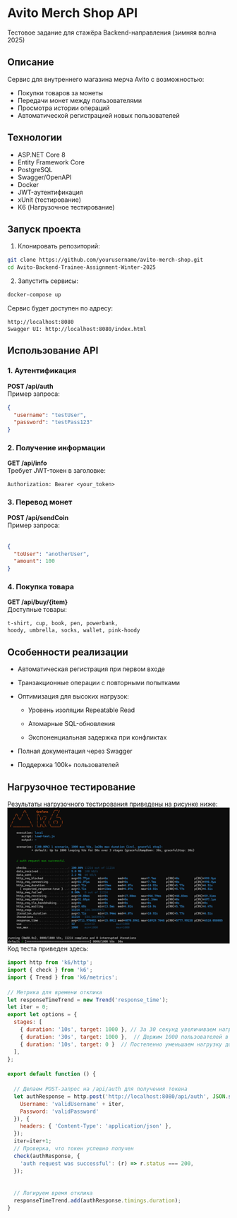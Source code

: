 # Avito Merch Shop API

Тестовое задание для стажёра Backend-направления (зимняя волна 2025)

## Описание

Сервис для внутреннего магазина мерча Avito с возможностью:
- Покупки товаров за монеты
- Передачи монет между пользователями
- Просмотра истории операций
- Автоматической регистрацией новых пользователей

## Технологии

- ASP.NET Core 8
- Entity Framework Core
- PostgreSQL
- Swagger/OpenAPI
- Docker
- JWT-аутентификация
- xUnit (тестирование)
- K6 (Нагрузочное тестирование)

## Запуск проекта

1. Клонировать репозиторий:
```bash
git clone https://github.com/yourusername/avito-merch-shop.git
cd Avito-Backend-Trainee-Assignment-Winter-2025
```
2. Запустить сервисы:

```bash
docker-compose up
```  

Сервис будет доступен по адресу:
```
http://localhost:8080
Swagger UI: http://localhost:8080/index.html
```  

## Использование API
### 1. Аутентификация
**POST /api/auth**  
Пример запроса:

```json
{
  "username": "testUser",
  "password": "testPass123"
}
```

### 2. Получение информации
**GET /api/info**  
Требует JWT-токен в заголовке:

```
Authorization: Bearer <your_token>
```
### 3. Перевод монет
**POST /api/sendCoin**  
Пример запроса:
```json

{
  "toUser": "anotherUser",
  "amount": 100
}
```
### 4. Покупка товара
**GET /api/buy/{item}**  
Доступные товары:  
```
t-shirt, cup, book, pen, powerbank, 
hoody, umbrella, socks, wallet, pink-hoody
```
## Особенности реализации
* Автоматическая регистрация при первом входе

* Транзакционные операции с повторными попытками

* Оптимизация для высоких нагрузок:

  * Уровень изоляции Repeatable Read

  * Атомарные SQL-обновления

  * Экспоненциальная задержка при конфликтах

* Полная документация через Swagger

* Поддержка 100k+ пользователей

## Нагрузочное тестирование
Результаты нагрузочного тестирования приведены на рисунке ниже:
![alt text](PerfomanceTest.png)
Код теста приведен здесь:
```js
import http from 'k6/http';
import { check } from 'k6';
import { Trend } from 'k6/metrics';

// Метрика для времени отклика
let responseTimeTrend = new Trend('response_time');
let iter = 0;
export let options = {
  stages: [
    { duration: '10s', target: 1000 }, // За 30 секунд увеличиваем нагрузку до 1000 пользователей
    { duration: '30s', target: 1000 },  // Держим 1000 пользователей в течение 1 минуты
    { duration: '10s', target: 0 }  // Постепенно уменьшаем нагрузку до 0
  ],
};

export default function () {
   
  // Делаем POST-запрос на /api/auth для получения токена
  let authResponse = http.post('http://localhost:8080/api/auth', JSON.stringify({
    Username: 'validUsername' + iter,
    Password: 'validPassword'
  }), {
    headers: { 'Content-Type': 'application/json' },
  });
  iter=iter+1;
  // Проверка, что токен успешно получен
  check(authResponse, {
    'auth request was successful': (r) => r.status === 200,
  });


  // Логируем время отклика
  responseTimeTrend.add(authResponse.timings.duration);
}

```